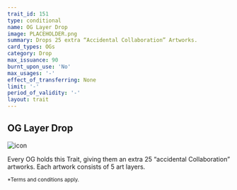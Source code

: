 ```yaml
---
trait_id: 151
type: conditional
name: OG Layer Drop
image: PLACEHOLDER.png
summary: Drops 25 extra “Accidental Collaboration” Artworks.
card_types: OGs
category: Drop
max_issuance: 90
burnt_upon_use: 'No'
max_usages: '-'
effect_of_transferring: None
limit: '-'
period_of_validity: '-'
layout: trait
---
```


## OG Layer Drop

![icon](/assets/images/trait-icons/{{page.image}})

Every OG holds this Trait, giving them an extra 25 “accidental Collaboration” artworks. Each artwork consists of 5 art layers.

<small>*Terms and conditions apply.</small>

